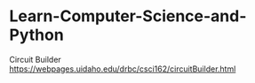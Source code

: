 # Learn-Computer-Science-and-Python
Circuit Builder
https://webpages.uidaho.edu/drbc/csci162/circuitBuilder.html
